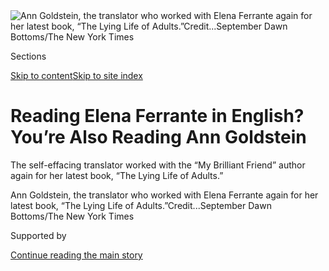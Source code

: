 <div id="app">

<div>

<div>

<div>

</div>

<div data-aria-hidden="false">

<div id="site-content" data-role="main">

<div>

<div class="css-1aor85t" style="opacity:0.000000001;z-index:-1;visibility:hidden">

<div class="css-1hqnpie">

<div class="css-epjblv">

<span class="css-17xtcya">[Books](/section/books)</span><span class="css-x15j1o">|</span><span class="css-fwqvlz">Reading
Elena Ferrante in English? You’re Also Reading Ann
Goldstein</span>

</div>

<div class="css-k008qs">

<div class="css-1iwv8en">

<span class="css-18z7m18"></span>

<div>

</div>

</div>

<span class="css-1n6z4y"></span>

<div class="css-1705lsu">

<div class="css-4xjgmj">

<div class="css-4skfbu" data-role="toolbar" data-aria-label="Social Media Share buttons, Save button, and Comments Panel with current comment count" data-testid="share-tools">

  - 
  - 
  - 
  - 
    
    <div class="css-6n7j50">
    
    </div>

  - 
  - 

</div>

</div>

</div>

</div>

</div>

</div>

<div class="css-11qgg8s">

</div>

<div id="fullBleedHeaderContent">

<div class="css-1mre5cn">

![<span class="css-16f3y1r e13ogyst0" data-aria-hidden="true">Ann
Goldstein, the translator who worked with Elena Ferrante again for her
latest book, “The Lying Life of
Adults.”</span><span class="css-cnj6d5 e1z0qqy90" itemprop="copyrightHolder"><span class="css-1ly73wi e1tej78p0">Credit...</span><span><span>September
Dawn Bottoms/The New York
Times</span></span></span>](https://static01.graylady3jvrrxbe.onion/images/2020/08/24/books/21Goldstein1/21Goldstein1-articleLarge-v2.jpg?quality=75&auto=webp&disable=upscale)

</div>

<div class="css-hy7cq4">

<div class="css-6cn7ki">

<div class="NYTAppHideMasthead css-1bcu9v6 e1suatyy0">

<div class="section css-1o1qe8k e1suatyy2">

<div class="css-cu5p7t er09x8g0">

<div class="css-6n7j50">

</div>

<span class="css-1dv1kvn">Sections</span>

[Skip to content](#site-content)[Skip to site index](#site-index)

</div>

<div class="css-10698na e1huz5gh0">

</div>

</div>

</div>

<div class="css-1sojcmr ehdk2mb0">

# Reading Elena Ferrante in English? You’re Also Reading Ann Goldstein

</div>

The self-effacing translator worked with the “My Brilliant Friend”
author again for her latest book, “The Lying Life of Adults.”

</div>

</div>

<div class="css-nwzfg5 e1gnum310">

<span class="css-1f9pvn2 books">Ann Goldstein, the translator who worked
with Elena Ferrante again for her latest book, “The Lying Life of
Adults.”</span><span class="css-cnj6d5 e1z0qqy90" itemprop="copyrightHolder"><span class="css-1ly73wi e1tej78p0">Credit...</span><span><span>September
Dawn Bottoms/The New York Times</span></span></span>

</div>

<div id="sponsor-wrapper" class="css-1hyfx7x">

<div id="sponsor-slug" class="css-19vbshk">

Supported by

</div>

[Continue reading the main
story](#after-sponsor)

<div id="sponsor" class="ad sponsor-wrapper" style="text-align:center;height:100%;display:block">

</div>

<div id="after-sponsor">

</div>

</div>

<div class="css-1wx1auc e1gnum311">

<div class="css-18e8msd">

<div class="css-vp77d3 epjyd6m0">

<div class="css-hus3qt ey68jwv0" data-aria-hidden="true">

[![Joumana
Khatib](https://static01.graylady3jvrrxbe.onion/images/2018/09/13/multimedia/author-joumana-khatib/author-joumana-khatib-thumbLarge.png
"Joumana Khatib")](https://nytimes3xbfgragh.onion/by/joumana-khatib)

</div>

<div class="css-1baulvz">

By [<span class="css-1baulvz last-byline" itemprop="name">Joumana
Khatib</span>](https://nytimes3xbfgragh.onion/by/joumana-khatib)

</div>

</div>

  - 
    
    <div class="css-ld3wwf e16638kd2">
    
    Aug. 21,
    2020
    
    </div>

  - 
    
    <div class="css-4xjgmj">
    
    <div class="css-d8bdto" data-role="toolbar" data-aria-label="Social Media Share buttons, Save button, and Comments Panel with current comment count" data-testid="share-tools">
    
      - 
      - 
      - 
      - 
        
        <div class="css-6n7j50">
        
        </div>
    
      - 
      - 
    
    </div>
    
    </div>

</div>

</div>

</div>

<div class="section meteredContent css-1r7ky0e" name="articleBody" itemprop="articleBody">

<div class="css-1fanzo5 StoryBodyCompanionColumn">

<div class="css-53u6y8">

Millions of readers in thrall to Elena Ferrante, the secretive and
wildly popular Italian novelist, must accept certain conditions.

They won’t be meeting her, virtually or in-person, at any sort of book
signing or literary festival. Her stories will be rooted in Italy, and
often focus on women trying to tame the chaos of their lives [through
writing](https://www.nytimes3xbfgragh.onion/2019/05/17/opinion/elena-ferrante-on-women-power.html).

And if they are reading Ferrante’s books in English, they are absorbing,
whether they realize it or not, the nimble translation work of Ann
Goldstein.

Goldstein has never met Ferrante and communicates with her through her
publisher, but she has become one of the best known and most celebrated
literary translators in the world as a result of her work on “[My
Brilliant
Friend](https://www.nytimes3xbfgragh.onion/2012/12/23/books/review/my-brilliant-friend-by-elena-ferrante-and-more.html)”
and the rest of the author’s Neapolitan quartet. In many ways, their
relationship is reciprocal: While Italian readers have known Ferrante
for years, it was the translation of her books into English and other
languages that catapulted her to international fame.

</div>

</div>

<div class="css-1fanzo5 StoryBodyCompanionColumn">

<div class="css-53u6y8">

Their collaboration will come into view again next month when Ferrante’s
latest novel, “The Lying Life of Adults,” is released across the world
on Sept. 1. It was previously [slated for
June 9](https://www.nytimes3xbfgragh.onion/2019/10/28/books/elena-ferrante-lying-life-adults-brilliant-friend.html),
but the publishers delayed it because of the coronavirus pandemic.
(Netflix is planning to [adapt the
novel](https://media.netflix.com/en/press-releases/the-lying-life-of-adults-elena-ferrantes-latest-novel-will-be-developed-into-a-netflix-original-series-together-with-fandango)
into an original series.)

</div>

</div>

<div class="css-79elbk" data-testid="photoviewer-wrapper">

<div class="css-z3e15g" data-testid="photoviewer-wrapper-hidden">

</div>

<div class="css-1a48zt4 ehw59r15" data-testid="photoviewer-children">

![<span class="css-16f3y1r e13ogyst0" data-aria-hidden="true">Elena
Ferrante’s book, “The Lying Life of Adults,” comes out in English and
other languages next
month.</span><span class="css-cnj6d5 e1z0qqy90" itemprop="copyrightHolder"><span class="css-1ly73wi e1tej78p0">Credit...</span><span>Europa
Editions</span></span>](https://static01.graylady3jvrrxbe.onion/images/2020/08/24/books/19Goldstein3/merlin_175893573_92f6c67a-931c-4ea7-9f8c-5429d799506c-articleLarge.jpg?quality=75&auto=webp&disable=upscale)

</div>

</div>

<div class="css-1fanzo5 StoryBodyCompanionColumn">

<div class="css-53u6y8">

Like several of Ferrante’s other books, “The Lying Life of Adults” is
set in Naples. It follows the unraveling of an adolescent, Giovanna,
after she overhears her father say that she is becoming ugly like her
fearsome aunt, Vittoria. Giovanna’s quest to meet her aunt leads her
through a grittier part of the city, revealing unsavory family truths
along the way.

“It was a surprising book,” Goldstein said in a Zoom interview from her
downtown Manhattan home. “It was such a different view of Naples, from
such a different point of view both in terms of class and social life,
and of having a teenage narrator.”

She added: “I just hope that I got it right.”

That humility was a hallmark of her approach as the head of The New
Yorker’s copy desk. Goldstein worked at the magazine for over 40 years,
steadfastly defending its diereses, “which” and “that” rules and other
grammatical diktats **** that “writers get cranky about,” she said.

</div>

</div>

<div class="css-1fanzo5 StoryBodyCompanionColumn">

<div class="css-53u6y8">

But the most essential part of the job was to make a writer sound as
much like him or herself as possible, she said. “The writers I edited
were the great writers. I was really lucky.”

After Janet Malcolm’s husband and editor, [Gardner
Botsford](https://www.nytimes3xbfgragh.onion/2004/09/29/nyregion/obituaries/gardner-botsford-87-dies-editor-at-the-new-yorker.html),
died in 2004, Goldstein took over as her editor. “I could not have
wished for a better successor,” Malcolm wrote in an email. “Ann’s most
outstanding trait — apart from her beautiful work — is her modesty. She
is known for her reticence and self-effacement.”

In the mid-1980s, Goldstein and a few New Yorker colleagues formed an
evening class to learn Italian. (“Enlightened employers used to pay for
classes,” she said.) Goldstein had been enchanted by Dante in college
and wanted to read him in his original language. The group spent a year
each on “Inferno,” “Purgatory” and “Paradise.”

“Normally people read ‘Inferno’ and that’s all, but it’s worth seeing it
through to ‘Paradise,’” Goldstein said. “You deserve it.”

She began translating a few years later, starting with Aldo Buzzi’s
short story “[Chekhov in
Sondrio](https://archives.newyorker.com/newyorker/1992-09-14/flipbook/028/),”
and moving on to Pier Paolo Pasolini’s “Petrolio,” “a totally crazy
book” with complicated Italian that, according to her, hardly anyone
has read in either language. Before retiring from The New Yorker in
2017, Goldstein did all her translations at night or over weekends and
vacations.

“I’m willing to try anything,” she said of the work she’s drawn to. “I
don’t think it’s necessary to have an affinity for the writer, but with
Ferrante, I
do.”

</div>

</div>

<div class="css-79elbk" data-testid="photoviewer-wrapper">

<div class="css-z3e15g" data-testid="photoviewer-wrapper-hidden">

</div>

<div class="css-1a48zt4 ehw59r15" data-testid="photoviewer-children">

<div class="css-1xdhyk6 erfvjey0">

<span class="css-1ly73wi e1tej78p0">Image</span>

<div class="css-zjzyr8">

<div data-testid="lazyimage-container" style="height:581.2888888888889px">

</div>

</div>

</div>

<span class="css-16f3y1r e13ogyst0" data-aria-hidden="true">“It was a
surprising book,” Ann Goldstein said of “The Lying Life of Adults.” “It
was such a different view of Naples, from such a different point of view
both in terms of class and social life, and of having a teenage
narrator.”</span><span class="css-cnj6d5 e1z0qqy90" itemprop="copyrightHolder"><span class="css-1ly73wi e1tej78p0">Credit...</span><span>September
Dawn Bottoms/The New York Times</span></span>

</div>

</div>

<div class="css-1fanzo5 StoryBodyCompanionColumn">

<div class="css-53u6y8">

Europa Editions, Ferrante’s U.S. publisher, declined to make the author
available for an interview. “Elena Ferrante” is a pseudonym, and while
there has been [speculation about her
identity](https://www.nytimes3xbfgragh.onion/2016/10/03/books/elena-ferrante-anita-raja-domenico-starnone.html),
she has never revealed herself publicly. Ferrante’s Italian publisher,
Edizioni E/O, mediates her correspondence with Goldstein.

</div>

</div>

<div class="css-1fanzo5 StoryBodyCompanionColumn">

<div class="css-53u6y8">

Their working relationship goes back to 2004, before “My Brilliant
Friend,” when Goldstein translated “[The Days of
Abandonment](https://www.nytimes3xbfgragh.onion/2005/08/25/books/a-scorned-wifes-bumpy-road-of-raging-selfawareness.html),”
Ferrante’s first book with Europa. Goldstein, one of a handful of people
invited to submit a sample translation, got the job over — among others
— Europa’s editor in chief, Michael Reynolds.

Goldstein describes herself as a highly literal translator, an approach
that serves Ferrante’s idiosyncratic prose well, Reynolds said. “It
takes a great deal of humility and a great deal of courage to represent
so closely what an author wrote in the original language.”

One of the reasons for Ferrante’s success in English “is the degree to
which the reader feels involved and engaged,” he added. “Ann’s style of
translation helps that.”

Ferrante is known for her long, emotive sentences, and in Goldstein’s
translation of “The Lying Life of Adults,” that comes through even in
the first paragraph: “Everything — the spaces of Naples, the blue light
of a frigid February, those words — remained fixed. But I slipped away,
and am still slipping away, within these lines that are intended to give
me a story, while in fact I am nothing, nothing of my own, nothing that
has really begun or really been brought to completion.”

Mary Norris, a former longtime copy editor at The New Yorker, worked
with Goldstein for decades. “The virtues of a copy editor served her
well as a translator,” Norris said. “She disappears, in a sense. In the
way that a copy editor is a sieve for the writer and the language, the
same is true of a translator.”

But Norris came to see later that “translating is not just like copy
editing,” she said. “It also involves being a writer. Ann gives that
part of herself to it.”

</div>

</div>

<div class="css-1fanzo5 StoryBodyCompanionColumn">

<div class="css-53u6y8">

While she is most closely associated with Ferrante, Goldstein has
translated books by Elsa Morante and Giacomo Leopardi, as well as Jhumpa
Lahiri’s 2017 collection of essays, “In Other Words,” which the author
wrote in Italian. Goldstein also edited and contributed to the 2015
translation of “[The Complete Works of Primo
Levi](https://www.nytimes3xbfgragh.onion/2015/11/29/books/review/the-complete-works-of-primo-levi.html),”
an enormous project involving translations by several writers, including
Jenny McPhee.

“She’d always say, ‘I’m not a writer, I’m not creative,’ but there’s a
certain creativity you really need, and she has it even if she doesn’t
own it,” McPhee said.

Of the Ferrante novels, McPhee added: “Ann is all over those books … If
somebody else had done it, it may have never taken off.”

The relationship between Goldstein and Ferrante resembles the one
between Lenù and Lila, the main characters of the Neapolitan quartet.
“Those are books about who’s doing the narrating and the dichotomous
relationship between two women — who’s out front and who’s behind, who’s
left and who’s stayed, who’s the brilliant friend and who isn’t — and I
think that has repeated itself in the relationship between author and
translator,” Reynolds said.

For Goldstein, who has remained in New York City through the pandemic,
it has been a strange time to be promoting a book. She is keeping busy
with more translation work and still meeting with her fellow Italian
students, after all these years, over Zoom.

“The idea was to read Dante,” she said, “and here we are, reading Dante
again.”

***Correction:*** ** ***Aug. 21, 2020***  
*Because of an editing error, an earlier version of this article
misstated the previous release date for “The Lying Life of Adults” in
English. It was June 9, not June 1.*

</div>

</div>

<div>

</div>

<div class="css-1fanzo5 StoryBodyCompanionColumn">

<div class="css-53u6y8">

*Follow New York Times Books on*
[*Facebook*](https://www.facebookcorewwwi.onion/nytbooks/)*,*
[*Twitter*](https://twitter.com/nytimesbooks) *and*
[*Instagram*](https://www.instagram.com/nytbooks/)*, sign up for* [*our
newsletter*](https://www.nytimes3xbfgragh.onion/newsletters/books-review)
*or* [*our literary
calendar*](https://www.nytimes3xbfgragh.onion/interactive/2017/books/books-calendar.html)*.
And listen to us on the* [*Book Review
podcast*](https://www.nytimes3xbfgragh.onion/column/book-review-podcast)*.*

</div>

</div>

</div>

<div>

</div>

<div>

</div>

<div>

</div>

<div>

<div id="bottom-wrapper" class="css-1ede5it">

<div id="bottom-slug" class="css-l9onyx">

Advertisement

</div>

[Continue reading the main
story](#after-bottom)

<div id="bottom" class="ad bottom-wrapper" style="text-align:center;height:100%;display:block;min-height:90px">

</div>

<div id="after-bottom">

</div>

</div>

</div>

</div>

</div>

## Site Index

<div>

</div>

## Site Information Navigation

  - [© <span>2020</span> <span>The New York Times
    Company</span>](https://help.nytimes3xbfgragh.onion/hc/en-us/articles/115014792127-Copyright-notice)

<!-- end list -->

  - [NYTCo](https://www.nytco.com/)
  - [Contact
    Us](https://help.nytimes3xbfgragh.onion/hc/en-us/articles/115015385887-Contact-Us)
  - [Work with us](https://www.nytco.com/careers/)
  - [Advertise](https://nytmediakit.com/)
  - [T Brand Studio](http://www.tbrandstudio.com/)
  - [Your Ad
    Choices](https://www.nytimes3xbfgragh.onion/privacy/cookie-policy#how-do-i-manage-trackers)
  - [Privacy](https://www.nytimes3xbfgragh.onion/privacy)
  - [Terms of
    Service](https://help.nytimes3xbfgragh.onion/hc/en-us/articles/115014893428-Terms-of-service)
  - [Terms of
    Sale](https://help.nytimes3xbfgragh.onion/hc/en-us/articles/115014893968-Terms-of-sale)
  - [Site
    Map](https://spiderbites.nytimes3xbfgragh.onion)
  - [Help](https://help.nytimes3xbfgragh.onion/hc/en-us)
  - [Subscriptions](https://www.nytimes3xbfgragh.onion/subscription?campaignId=37WXW)

</div>

</div>

</div>

</div>
